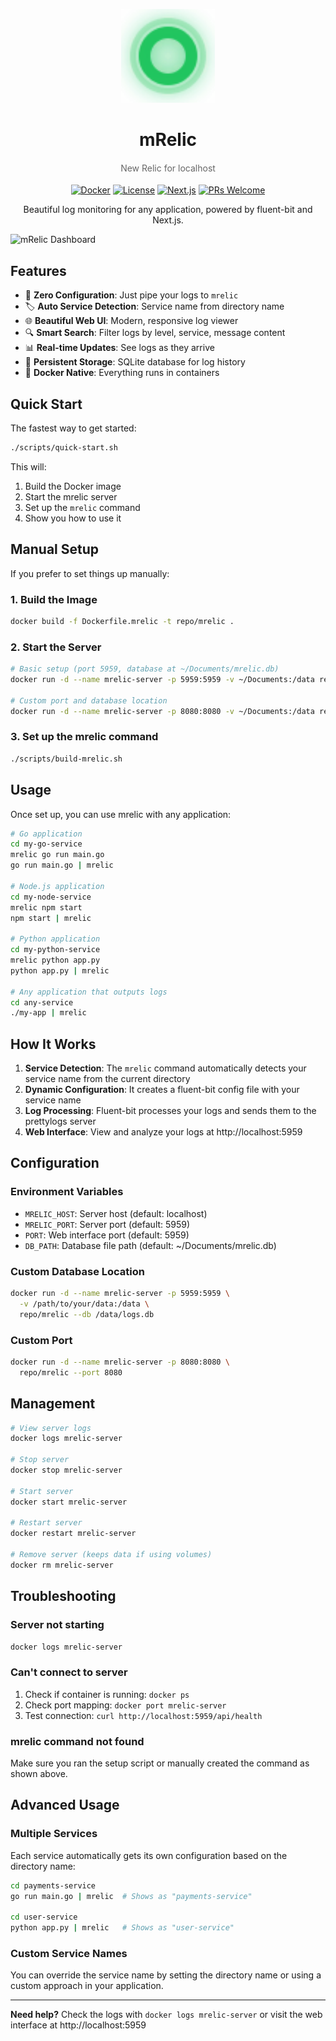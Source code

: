 <div align="center">
<p align="center">
  <img src="public/favicon.svg" width="150" height="150">
</p>

<h1 align="center"><b>mRelic</b></h1>
<h4 align="center" style="color: #666666; font-weight: normal;">New Relic for localhost</h4>

<p align="center">
  <a href="https://www.docker.com/"><img src="https://img.shields.io/badge/docker-ready-blue.svg" alt="Docker"></a>
  <a href="LICENSE"><img src="https://img.shields.io/badge/license-MIT-green.svg" alt="License"></a>
  <a href="https://nextjs.org"><img src="https://img.shields.io/badge/next.js-14.0-black.svg" alt="Next.js"></a>
  <a href="http://makeapullrequest.com"><img src="https://img.shields.io/badge/PRs-welcome-brightgreen.svg" alt="PRs Welcome"></a>
</p>

<p align="center">Beautiful log monitoring for any application, powered by fluent-bit and Next.js.</p>
</div>

![mRelic Dashboard](https://github.com/user-attachments/assets/271644cc-5e8b-404e-8d8f-a51c577b902f)

## Features

- 🚀 **Zero Configuration**: Just pipe your logs to `mrelic`
- 🏷️ **Auto Service Detection**: Service name from directory name
- 🌐 **Beautiful Web UI**: Modern, responsive log viewer
- 🔍 **Smart Search**: Filter logs by level, service, message content
- 📊 **Real-time Updates**: See logs as they arrive
- 💾 **Persistent Storage**: SQLite database for log history
- 🐳 **Docker Native**: Everything runs in containers

## Quick Start

The fastest way to get started:

```bash
./scripts/quick-start.sh
```

This will:
1. Build the Docker image
2. Start the mrelic server
3. Set up the `mrelic` command
4. Show you how to use it

## Manual Setup

If you prefer to set things up manually:

### 1. Build the Image
```bash
docker build -f Dockerfile.mrelic -t repo/mrelic .
```

### 2. Start the Server
```bash
# Basic setup (port 5959, database at ~/Documents/mrelic.db)
docker run -d --name mrelic-server -p 5959:5959 -v ~/Documents:/data repo/mrelic

# Custom port and database location
docker run -d --name mrelic-server -p 8080:8080 -v ~/Documents:/data repo/mrelic --port 8080 --db /data/custom.db
```

### 3. Set up the mrelic command
```bash
./scripts/build-mrelic.sh
```

## Usage

Once set up, you can use mrelic with any application:

```bash
# Go application
cd my-go-service
mrelic go run main.go
go run main.go | mrelic

# Node.js application
cd my-node-service  
mrelic npm start
npm start | mrelic

# Python application
cd my-python-service
mrelic python app.py
python app.py | mrelic

# Any application that outputs logs
cd any-service
./my-app | mrelic
```

## How It Works

1. **Service Detection**: The `mrelic` command automatically detects your service name from the current directory
2. **Dynamic Configuration**: It creates a fluent-bit config file with your service name
3. **Log Processing**: Fluent-bit processes your logs and sends them to the prettylogs server
4. **Web Interface**: View and analyze your logs at http://localhost:5959

## Configuration

### Environment Variables

- `MRELIC_HOST`: Server host (default: localhost)
- `MRELIC_PORT`: Server port (default: 5959)
- `PORT`: Web interface port (default: 5959)
- `DB_PATH`: Database file path (default: ~/Documents/mrelic.db)

### Custom Database Location

```bash
docker run -d --name mrelic-server -p 5959:5959 \
  -v /path/to/your/data:/data \
  repo/mrelic --db /data/logs.db
```

### Custom Port

```bash
docker run -d --name mrelic-server -p 8080:8080 \
  repo/mrelic --port 8080
```

## Management

```bash
# View server logs
docker logs mrelic-server

# Stop server
docker stop mrelic-server

# Start server
docker start mrelic-server

# Restart server
docker restart mrelic-server

# Remove server (keeps data if using volumes)
docker rm mrelic-server
```

## Troubleshooting

### Server not starting
```bash
docker logs mrelic-server
```

### Can't connect to server
1. Check if container is running: `docker ps`
2. Check port mapping: `docker port mrelic-server`
3. Test connection: `curl http://localhost:5959/api/health`

### mrelic command not found
Make sure you ran the setup script or manually created the command as shown above.

## Advanced Usage

### Multiple Services
Each service automatically gets its own configuration based on the directory name:

```bash
cd payments-service
go run main.go | mrelic  # Shows as "payments-service"

cd user-service  
python app.py | mrelic   # Shows as "user-service"
```

### Custom Service Names
You can override the service name by setting the directory name or using a custom approach in your application.

---

**Need help?** Check the logs with `docker logs mrelic-server` or visit the web interface at http://localhost:5959
